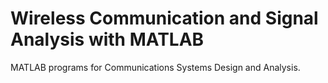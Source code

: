 # Wireless Communication and Signal Analysis with MATLAB
MATLAB programs for Communications Systems Design and Analysis.

